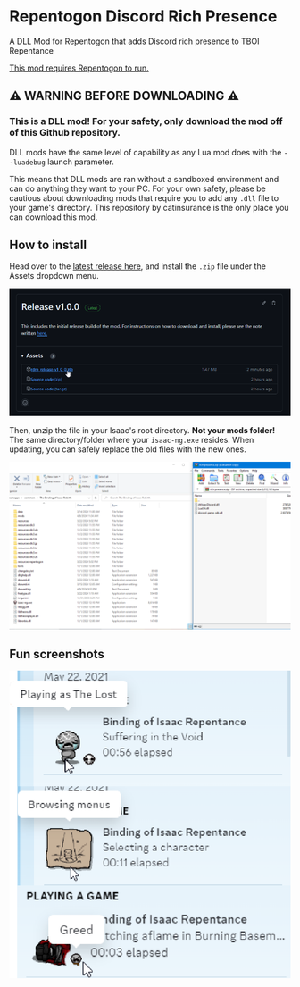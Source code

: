 # Repentogon Discord Rich Presence
A DLL Mod for Repentogon that adds Discord rich presence to TBOI Repentance

[This mod requires Repentogon to run.](https://repentogon.com/)

## ⚠️ WARNING BEFORE DOWNLOADING ⚠️

### This is a DLL mod! For your safety, only download the mod off of this Github repository.
DLL mods have the same level of capability as any Lua mod does with the `--luadebug` launch parameter.

This means that DLL mods are ran without a sandboxed environment and can do anything they want to your PC. For your own safety, please be cautious about downloading mods that require you to add any `.dll` file to your game's directory. This repository by catinsurance is the only place you can download this mod.

## How to install

Head over to the [latest release here](https://github.com/catinsurance/Repentogon-Discord-Rich-Presence/releases), and install the `.zip` file under the Assets dropdown menu.

![Releases page](resources/rp_download_release.png "Latest release")

Then, unzip the file in your Isaac's root directory. **Not your mods folder!** The same directory/folder where your `isaac-ng.exe` resides. When updating, you can safely replace the old files with the new ones.

![Dragging the files from zip to game directory](resources/rp_example_2.gif "Placing downloaded files in the game's root directory")

## Fun screenshots

![The mod working in game, on the title screen, and in different difficulties.](resources/rp_example_1.png "The mod in action")